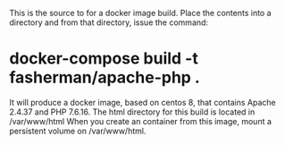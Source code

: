 This is the source to for a docker image build. Place the contents into a directory and from that directory, issue the command:
# docker-compose build -t fasherman/apache-php .
It will produce a docker image, based on centos 8, that contains Apache 2.4.37 and PHP 7.6.16. The html directory for this build is located in /var/www/html
When you create an container from this image, mount a persistent volume on /var/www/html.
